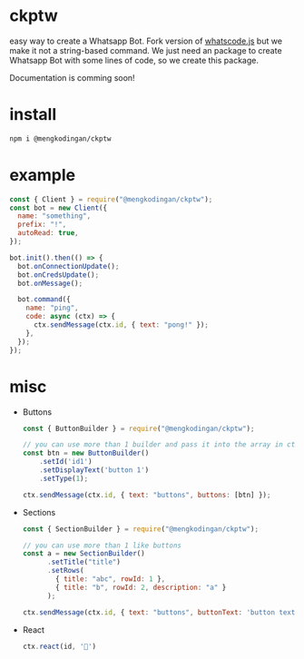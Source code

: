 # ckptw

easy way to create a Whatsapp Bot. Fork version of [whatscode.js](https://github.com/JastinXyz/whatscode.js) but we make it not a string-based command. We just need an package to create Whatsapp Bot with some lines of code, so we create this package.

Documentation is comming soon!

# install

```bash
npm i @mengkodingan/ckptw
```

# example

```js
const { Client } = require("@mengkodingan/ckptw");
const bot = new Client({
  name: "something",
  prefix: "!",
  autoRead: true,
});

bot.init().then(() => {
  bot.onConnectionUpdate();
  bot.onCredsUpdate();
  bot.onMessage();

  bot.command({
    name: "ping",
    code: async (ctx) => {
      ctx.sendMessage(ctx.id, { text: "pong!" });
    },
  });
});
```

# misc
- Buttons
    ```js
    const { ButtonBuilder } = require("@mengkodingan/ckptw");

    // you can use more than 1 builder and pass it into the array in ctx
    const btn = new ButtonBuilder()
        .setId('id1')
        .setDisplayText('button 1')
        .setType(1);
    
    ctx.sendMessage(ctx.id, { text: "buttons", buttons: [btn] });
    ```

- Sections
    ```js
    const { SectionBuilder } = require("@mengkodingan/ckptw");

    // you can use more than 1 like buttons
    const a = new SectionBuilder()
          .setTitle("title")
          .setRows(
            { title: "abc", rowId: 1 },
            { title: "b", rowId: 2, description: "a" }
          );

    ctx.sendMessage(ctx.id, { text: "buttons", buttonText: 'button text', sections: [a] });
    ```

- React
    ```js
    ctx.react(id, '🎈')
    ```